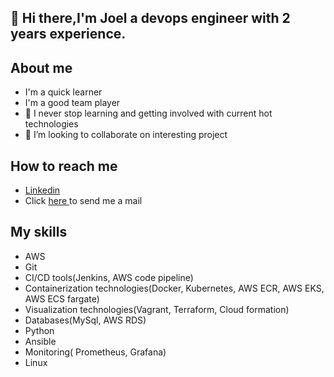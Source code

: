 ## 👋 Hi there,I'm Joel a devops engineer with 2 years experience.

## About me
- I'm a quick learner
- I'm a good team player
- 🌱 I never stop learning and getting involved with current hot technologies
- 💞️ I’m looking to collaborate on interesting project

## How to reach me

- <a href="www.linkedin.com/in/joel-okebugwu-6762b3240">Linkedin</a>
- Click <a href="mailto:joelokebugwu1998@gmail.com"> here </a> to send me a mail

## My skills
- AWS
- Git
- CI/CD tools(Jenkins, AWS code pipeline)
- Containerization technologies(Docker, Kubernetes, AWS ECR, AWS EKS, AWS ECS fargate)
- Visualization technologies(Vagrant, Terraform, Cloud formation)
- Databases(MySql, AWS RDS)
- Python
- Ansible
- Monitoring( Prometheus, Grafana)
- Linux


<!---
joelyoung2020/joelyoung2020 is a ✨ special ✨ repository because its `README.md` (this file) appears on your GitHub profile.
You can click the Preview link to take a look at your changes.
--->
